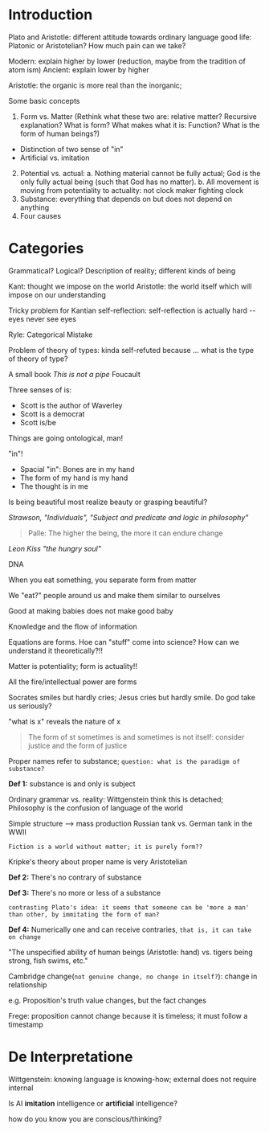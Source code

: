 # Introduction

Plato and Aristotle: different attitude towards ordinary language
good life: Platonic or Aristotelian? How much pain can we take?

Modern: explain higher by lower (reduction, maybe from the tradition of atom ism)
Ancient: explain lower by higher

Aristotle:
the organic is more real than the inorganic;

Some basic concepts
1. Form vs. Matter (Rethink what these two are: relative matter? Recursive explanation? What is form? What makes what it is: Function? What is the form of human beings?)
- Distinction of two sense of "in"
- Artificial vs. imitation
2. Potential vs. actual:
    a. Nothing material cannot be fully actual; God is the only fully actual being (such that God has no matter).
    b. All movement is moving from potentiality to actuality: not clock maker fighting clock
3. Substance: everything that depends on but does not depend on anything
4. Four causes

# Categories

Grammatical? Logical? Description of reality; different kinds of being

Kant: thought we impose on the world
Aristotle: the world itself which will impose on our understanding

Tricky problem for Kantian self-reflection: self-reflection is actually hard -- eyes never see eyes

Ryle: Categorical Mistake

Problem of theory of types: kinda self-refuted because ... what is the type of theory of type?

A small book *This is not a pipe* Foucault

Three senses of is:

- Scott is the author of Waverley
- Scott is a democrat
- Scott is/be

Things are going ontological, man!

"in"!

- Spacial "in": Bones are in my hand
- The form of my hand is my hand
- The thought is in me

Is being beautiful most realize beauty or grasping beautiful?

*Strawson, "Individuals", "Subject and predicate and logic in philosophy"*

> Palle: The higher the being, the more it can endure change


*Leon Kiss "the hungry soul"*

DNA

When you eat something, you separate form from matter

We "eat?" people around us and make them similar to ourselves

Good at making babies does not make good baby

Knowledge and the flow of information

Equations are forms. Hoe can "stuff" come into science? How can we understand it theoretically?!!

Matter is potentiality; form is actuality!!

All the fire/intellectual power are forms

Socrates smiles but hardly cries; Jesus cries but hardly smile. Do god take us seriously?

"what is x" reveals the nature of x

> The form of st sometimes is and sometimes is not itself: consider justice and the form of justice

Proper names refer to substance; `question: what is the paradigm of substance?`

**Def 1:** substance is and only is subject

Ordinary grammar vs. reality: Wittgenstein think this is detached; Philosophy is the confusion of language of the world

Simple structure --> mass production Russian tank vs. German tank in the WWII

`Fiction is a world without matter; it is purely form??`

Kripke's theory about proper name is very Aristotelian

**Def 2:** There's no contrary of substance

**Def 3:** There's no more or less of a substance

`contrasting Plato's idea: it seems that someone can be 'more a man' than other, by immitating the form of man?`

**Def 4:** Numerically one and can receive contraries, `that is, it can take on change`

"The unspecified ability of human beings (Aristotle: hand) vs. tigers being strong, fish swims, etc."

Cambridge change(`not genuine change, no change in itself?`): change in relationship

e.g. Proposition's truth value changes, but the fact changes

Frege: proposition cannot change because it is timeless; it must follow a timestamp

# De Interpretatione

Wittgenstein: knowing language is knowing-how; external does not require internal

Is AI **imitation** intelligence or **artificial** intelligence?

how do you know you are conscious/thinking?
